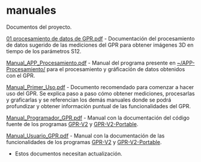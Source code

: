 # manuales
Documentos del proyecto.

[01 procesamiento de datos de GPR.pdf](https://github.com/gaboandres1/GPR-Uniandes/blob/main/manuales/01%20procesamiento%20de%20datos%20de%20GPR.pdf) - Documentación del procesamiento de datos sugerido de las mediciones del GPR para obtener imágenes 3D en tiempo de los parámetros S12.

[Manual_APP_Procesamiento.pdf](https://github.com/gaboandres1/GPR-Uniandes/blob/main/manuales/Manual_APP_Procesamiento.pdf) - Manual del programa presente en [~/APP-Procesamiento/](https://github.com/gaboandres1/GPR-Uniandes/tree/main/APP-Procesamiento) para el procesamiento y gráficación de datos obtenidos con el GPR.

[Manual_Primer_Uso.pdf](https://github.com/gaboandres1/GPR-Uniandes/blob/main/manuales/Manual_Primer_Uso.pdf) - Documento recomendado para comenzar a hacer uso del GPR. Se explica paso a paso cómo obtener mediciones, procesarlas y graficarlas y se referencian los demás manuales donde se podrá profundizar y obtener información puntual de las funcionalidades del GPR.

[Manual_Programador_GPR.pdf](https://github.com/gaboandres1/GPR-Uniandes/blob/main/manuales/Manual_Programador_GPR.pdf) - Manual con la documentación del código fuente de los programas [GPR-V2](https://github.com/gaboandres1/GPR-Uniandes/tree/main/GPR-V2) y [GPR-V2-Portable](https://github.com/gaboandres1/GPR-Uniandes/tree/main/GPR-V2).

[Manual_Usuario_GPR.pdf](https://github.com/gaboandres1/GPR-Uniandes/blob/main/manuales/Manual_Usuario_GPR.pdf) - Manual con la documentación de las funcionalidades de los programas [GPR-V2](https://github.com/gaboandres1/GPR-Uniandes/tree/main/GPR-V2) y [GPR-V2-Portable](https://github.com/gaboandres1/GPR-Uniandes/tree/main/GPR-V2).

* Estos documentos necesitan actualización.